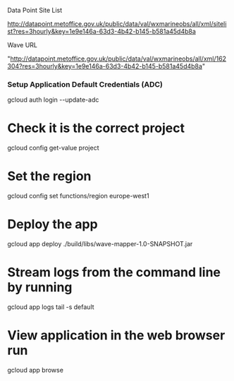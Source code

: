 Data Point Site List

http://datapoint.metoffice.gov.uk/public/data/val/wxmarineobs/all/xml/sitelist?res=3hourly&key=1e9e146a-63d3-4b42-b145-b581a45d4b8a

Wave URL

"http://datapoint.metoffice.gov.uk/public/data/val/wxmarineobs/all/xml/162304?res=3hourly&key=1e9e146a-63d3-4b42-b145-b581a45d4b8a"

### Setup Application Default Credentials (ADC)
gcloud auth login --update-adc

# Check it is the correct project
gcloud config get-value project

# Set the region
gcloud config set functions/region europe-west1

# Deploy the app
gcloud app deploy ./build/libs/wave-mapper-1.0-SNAPSHOT.jar

# Stream logs from the command line by running
gcloud app logs tail -s default

# View application in the web browser run
gcloud app browse

